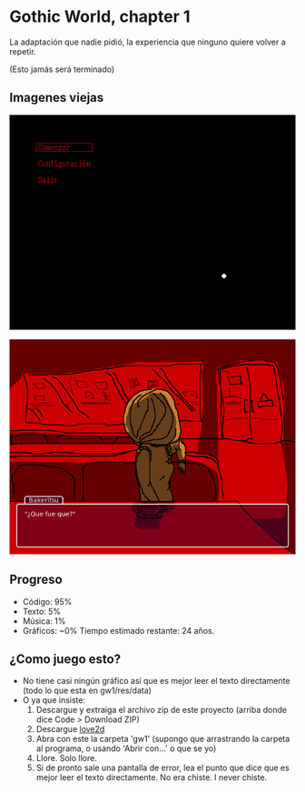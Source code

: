 # Gothic World, chapter 1

La adaptación que nadie pidió, la experiencia que ninguno quiere volver a repetir.

(Esto jamás será terminado)

## Imagenes viejas

![Image](scr1.png "Pantalla de inicio")

![Image](scr2.png "¿Que fue que?")

## Progreso
 * Código: 95%
 * Texto: 5%
 * Música: 1%
 * Gráficos: ~0%
Tiempo estimado restante: 24 años.

## ¿Como juego esto?
 * No tiene casi ningún gráfico así que es mejor leer el texto directamente (todo lo que esta en gw1/res/data)
 * O ya que insiste:
   1. Descargue y extraiga el archivo zip de este proyecto (arriba donde dice Code > Download ZIP)
   2. Descargue [love2d](https://love2d.org)
   3. Abra con este la carpeta 'gw1' (supongo que arrastrando la carpeta al programa, o usando 'Abrir con...' o que se yo)
   4. Llore. Solo llore.
   5. Si de pronto sale una pantalla de error, lea el punto que dice que es mejor leer el texto directamente. No era chiste. I never chiste.
